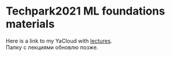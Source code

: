 # Techpark2021 ML foundations materials

Here is a link to my YaCloud with [lectures](https://disk.yandex.ru/d/IhjbFwh6-q9JdA).   
Папку с лекциями обновлю позже.

